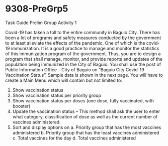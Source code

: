 # 9308-PreGrp5
Task Guide
Prelim Group Activity 1

Covid-19 has taken a toll to the entire community in Baguio City. There has been a lot of
programs and safety measures conducted by the government to at least alleviate the effects of
the pandemic. One of which is the covid-19 immunization. It is a good practice to manage and
monitor the statistics of this immunization program of the government. Thus, you are to design
a program that shall manage, monitor, and provide reports and updates of the population being
immunized in the City of Baguio. You shall use the post of Public Information Office – City of
Baguio on “Baguio City Covid-19 Vaccination Status”. Sample data is shown in the next page.
You will have to create a Main Menu which will contain but not limited to:
1. Show vaccination status
2. Show vaccination status per priority group
3. Show vaccination status per doses (one dose, fully vaccinated, with booster)
4. Update the vaccination status – This method shall ask the user to enter what
category, classification of dose as well as the current number of vaccines
administered.
5. Sort and display options on
a. Priority group that has the most vaccines administered
b. Priority group that has the least vaccines administered
c. Total vaccines for the day
d. Total vaccines administered
